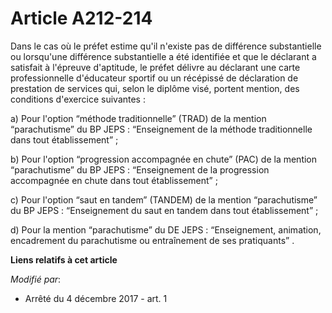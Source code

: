# Article A212-214

Dans le cas où le préfet estime qu'il n'existe pas de différence substantielle ou lorsqu'une différence substantielle a été
identifiée et que le déclarant a satisfait à l'épreuve d'aptitude, le préfet délivre au déclarant une carte professionnelle
d'éducateur sportif ou un récépissé de déclaration de prestation de services qui, selon le diplôme visé, portent mention, des
conditions d'exercice suivantes :

a) Pour l'option “méthode traditionnelle” (TRAD) de la mention “parachutisme” du BP JEPS : “Enseignement de la méthode
traditionnelle dans tout établissement” ;

b) Pour l'option “progression accompagnée en chute” (PAC) de la mention “parachutisme” du BP JEPS : “Enseignement de la
progression accompagnée en chute dans tout établissement” ;

c) Pour l'option “saut en tandem” (TANDEM) de la mention “parachutisme” du BP JEPS : “Enseignement du saut en tandem dans
tout établissement” ;

d) Pour la mention “parachutisme” du DE JEPS : “Enseignement, animation, encadrement du parachutisme ou entraînement de ses
pratiquants” .

**Liens relatifs à cet article**

_Modifié par_:

  - Arrêté du 4 décembre 2017 - art. 1
